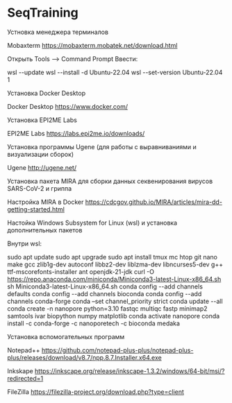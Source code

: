 # SeqTraining

Устновка менеджера терминалов

Mobaxterm
https://mobaxterm.mobatek.net/download.html

Открыть Tools --> Command Prompt
Ввести:

wsl --update
wsl --install -d Ubuntu-22.04
wsl --set-version Ubuntu-22.04 1

Установка Docker Desktop

Docker Desktop
https://www.docker.com/

Установка EPI2ME Labs

EPI2ME Labs
https://labs.epi2me.io/downloads/

Установка программы Ugene (для работы с выравниваниями и визуализации сборок)

Ugene
http://ugene.net/


Установка пакета MIRA для сборки данных секвенирования вирусов SARS-CoV-2 и гриппа

Настройка MIRA в Docker
https://cdcgov.github.io/MIRA/articles/mira-dd-getting-started.html

Настойка Windows Subsystem for Linux (wsl) и установка дополнительных пакетов

Внутри wsl:

sudo apt update
sudo apt upgrade
sudo apt install tmux mc htop git nano make gcc zlib1g-dev autoconf libbz2-dev liblzma-dev libncurses5-dev g++ ttf-mscorefonts-installer ant openjdk-21-jdk
curl -O https://repo.anaconda.com/miniconda/Miniconda3-latest-Linux-x86_64.sh 
sh Miniconda3-latest-Linux-x86_64.sh 
conda config --add channels defaults
conda config --add channels bioconda
conda config --add channels conda-forge
conda –set channel_priority strict
conda update --all
conda create -n nanopore python=3.10 fastqc multiqc fastp minimap2 samtools ivar biopython numpy matplotlib
conda activate nanopore
conda install -c conda-forge -c nanoporetech -c bioconda medaka


Установка вспомогательных программ

Notepad++
https://github.com/notepad-plus-plus/notepad-plus-plus/releases/download/v8.7/npp.8.7.Installer.x64.exe


Inkskape
https://inkscape.org/release/inkscape-1.3.2/windows/64-bit/msi/?redirected=1


FileZilla
https://filezilla-project.org/download.php?type=client
